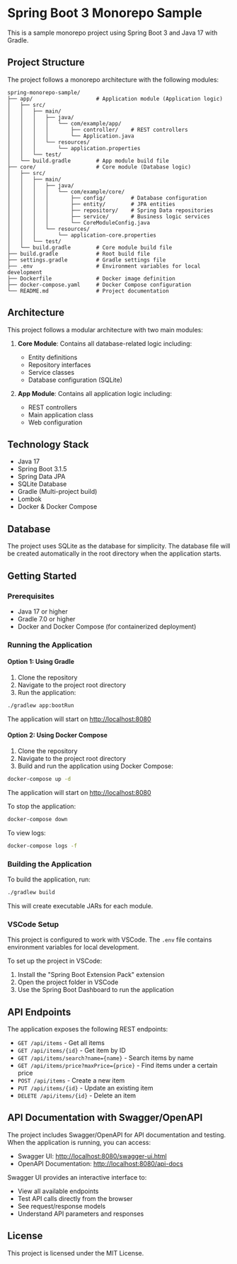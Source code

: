 # Spring Boot 3 Monorepo Sample

This is a sample monorepo project using Spring Boot 3 and Java 17 with Gradle.

## Project Structure

The project follows a monorepo architecture with the following modules:

```
spring-monorepo-sample/
├── app/                    # Application module (Application logic)
│   ├── src/
│   │   ├── main/
│   │   │   ├── java/
│   │   │   │   └── com/example/app/
│   │   │   │       ├── controller/    # REST controllers
│   │   │   │       └── Application.java
│   │   │   └── resources/
│   │   │       └── application.properties
│   │   └── test/
│   └── build.gradle        # App module build file
├── core/                   # Core module (Database logic)
│   ├── src/
│   │   ├── main/
│   │   │   ├── java/
│   │   │   │   └── com/example/core/
│   │   │   │       ├── config/        # Database configuration
│   │   │   │       ├── entity/        # JPA entities
│   │   │   │       ├── repository/    # Spring Data repositories
│   │   │   │       ├── service/       # Business logic services
│   │   │   │       └── CoreModuleConfig.java
│   │   │   └── resources/
│   │   │       └── application-core.properties
│   │   └── test/
│   └── build.gradle        # Core module build file
├── build.gradle            # Root build file
├── settings.gradle         # Gradle settings file
├── .env                    # Environment variables for local development
├── Dockerfile              # Docker image definition
├── docker-compose.yaml     # Docker Compose configuration
└── README.md               # Project documentation
```

## Architecture

This project follows a modular architecture with two main modules:

1. **Core Module**: Contains all database-related logic including:
   - Entity definitions
   - Repository interfaces
   - Service classes
   - Database configuration (SQLite)

2. **App Module**: Contains all application logic including:
   - REST controllers
   - Main application class
   - Web configuration

## Technology Stack

- Java 17
- Spring Boot 3.1.5
- Spring Data JPA
- SQLite Database
- Gradle (Multi-project build)
- Lombok
- Docker & Docker Compose

## Database

The project uses SQLite as the database for simplicity. The database file will be created automatically in the root directory when the application starts.

## Getting Started

### Prerequisites

- Java 17 or higher
- Gradle 7.0 or higher
- Docker and Docker Compose (for containerized deployment)

### Running the Application

#### Option 1: Using Gradle

1. Clone the repository
2. Navigate to the project root directory
3. Run the application:

```bash
./gradlew app:bootRun
```

The application will start on <http://localhost:8080>

#### Option 2: Using Docker Compose

1. Clone the repository
2. Navigate to the project root directory
3. Build and run the application using Docker Compose:

```bash
docker-compose up -d
```

The application will start on <http://localhost:8080>

To stop the application:

```bash
docker-compose down
```

To view logs:

```bash
docker-compose logs -f
```

### Building the Application

To build the application, run:

```bash
./gradlew build
```

This will create executable JARs for each module.

### VSCode Setup

This project is configured to work with VSCode. The `.env` file contains environment variables for local development.

To set up the project in VSCode:

1. Install the "Spring Boot Extension Pack" extension
2. Open the project folder in VSCode
3. Use the Spring Boot Dashboard to run the application

## API Endpoints

The application exposes the following REST endpoints:

- `GET /api/items` - Get all items
- `GET /api/items/{id}` - Get item by ID
- `GET /api/items/search?name={name}` - Search items by name
- `GET /api/items/price?maxPrice={price}` - Find items under a certain price
- `POST /api/items` - Create a new item
- `PUT /api/items/{id}` - Update an existing item
- `DELETE /api/items/{id}` - Delete an item

## API Documentation with Swagger/OpenAPI

The project includes Swagger/OpenAPI for API documentation and testing. When the application is running, you can access:

- Swagger UI: <http://localhost:8080/swagger-ui.html>
- OpenAPI Documentation: <http://localhost:8080/api-docs>

Swagger UI provides an interactive interface to:

- View all available endpoints
- Test API calls directly from the browser
- See request/response models
- Understand API parameters and responses

## License

This project is licensed under the MIT License.
